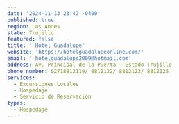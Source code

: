 ```yaml
---
date: '2024-11-13 23:42 -0400'
published: true
region: Los Andes
state: Trujillo
featured: false
title: ' Hotel Guadalupe'
website: 'https://hotelguadalupeonline.com/'
email: ' hotelguadalupe2009@hotmail.com'
address: Av. Principal de la Puerta – Estado Trujillo
phone_number: 02718812119/ 8812122/ 8812123/ 8812125
services:
  - Excursiones Locales
  - Hospedaje
  - Servicio de Reservación
types:
  - Hospedaje
---
```


